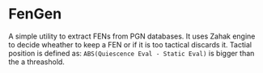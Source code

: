 # FenGen

A simple utility to extract FENs from PGN databases. It uses Zahak engine to
decide wheather to keep a FEN or if it is too tactical discards it.  Tactial
position is defined as: `ABS(Quiescence Eval - Static Eval)` is bigger than the
a threashold.
